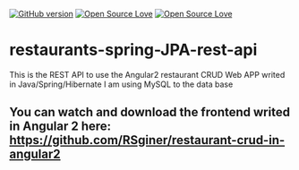 [![GitHub version](https://badge.fury.io/gh/rsginer%2Frestaurants-spring-hibernate-rest-api.svg)](https://badge.fury.io/gh/rsginer%2Frestaurants-spring-hibernate-rest-api)
[![Open Source Love](https://badges.frapsoft.com/os/v1/open-source.svg?v=102)](https://github.com/RSginer/rcalendarjs/blob/master/LICENSE.md)
[![Open Source Love](https://badges.frapsoft.com/os/mit/mit.svg?v=102)](https://github.com/RSginer/restaurants-spring-hibernate-rest-api/blob/master/LICENSE)
# restaurants-spring-JPA-rest-api
This is the REST API to use the Angular2 restaurant CRUD Web APP writed in Java/Spring/Hibernate I am using MySQL to the data base
## You can watch and download the frontend writed in Angular 2 here: <a href="https://github.com/RSginer/restaurant-crud-in-angular2">https://github.com/RSginer/restaurant-crud-in-angular2</a>
